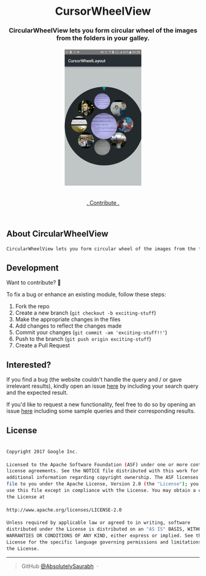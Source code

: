 <h1 align="center">
    CursorWheelView
  <br>
</h1>
<h3 align="center">CircularWheelView lets you form circular wheel of the images from the folders in your galley.
</h3>
<h6 align="center"><a href="https://drive.google.com/uc?export=download&id=1D8xx4FX4onx4rrjow4zWKnjMcFxV3pD8"><img src="https://github.com/AbsolutelySaurabh/CursorWheelView/blob/master/screenshot/WhatsApp Image 2018-02-02 at 00.39.10.jpeg" width="200"></a></h6>
<p align="center">
  <a href="https://github.com/AbsolutelySaurabh/CursorWheelView#fork-destination-box">
    . Contribute .
  </a>
</p>
<br>

## About CircularWheelView

```bash
CircularWheelView lets you form circular wheel of the images from the folders in your galley.

```

  
## Development  
Want to contribute? **:pencil:**  
  
To fix a bug or enhance an existing module, follow these steps:  
  
1. Fork the repo
2. Create a new branch (`git checkout -b exciting-stuff`)
3. Make the appropriate changes in the files
4. Add changes to reflect the changes made
5. Commit your changes (`git commit -am 'exciting-stuff!!'`)
6. Push to the branch (`git push origin exciting-stuff`)
7. Create a Pull Request
  
  
## Interested?  
If you find a bug (the website couldn't handle the query and / or gave irrelevant results), kindly open an issue [here](https://github.com/AbsolutelySaurabh/CursorWheelView/issues/new) by including your search query and the expected result.  
  
If you'd like to request a new functionality, feel free to do so by opening an issue [here](https://github.com/AbsolutelySaurabh/CursorWheelView/issues/new) including some sample queries and their corresponding results.
  
  
## License

```bash

Copyright 2017 Google Inc.

Licensed to the Apache Software Foundation (ASF) under one or more contributor
license agreements. See the NOTICE file distributed with this work for
additional information regarding copyright ownership. The ASF licenses this
file to you under the Apache License, Version 2.0 (the "License"); you may not
use this file except in compliance with the License. You may obtain a copy of
the License at

http://www.apache.org/licenses/LICENSE-2.0

Unless required by applicable law or agreed to in writing, software
distributed under the License is distributed on an "AS IS" BASIS, WITHOUT
WARRANTIES OR CONDITIONS OF ANY KIND, either express or implied. See the
License for the specific language governing permissions and limitations under
the License.  
  ```

---

> GitHub [@AbsolutelySaurabh](https://github.com/AbsolutelySaurabh) &nbsp;&middot;&nbsp;
